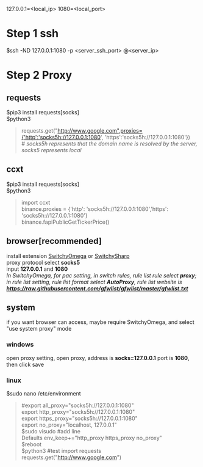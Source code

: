 127.0.0.1=<local_ip>
1080=<local_port>
# Step 1 ssh
  $ssh -ND 127.0.0.1:1080 -p <server_ssh_port> <usr>@<server_ip>

# Step 2 Proxy
  ## requests
  $pip3 install requests[socks]  
  $python3  
  >requests.get("http://www.google.com",proxies={'http':'socks5h://127.0.0.1:1080', 'https':'socks5h://127.0.0.1:1080'})  
  \# *socks5h represents that the domain name is resolved by the server, socks5 represents local* 
  ## ccxt
  $pip3 install requests[socks]  
  $python3
  >import ccxt  
  >binance.proxies = {'http': 'socks5h://127.0.0.1:1080','https': 'socks5h://127.0.0.1:1080'}  
  >binance.fapiPublicGetTickerPrice()  
  ## browser[recommended]
  install extension [SwitchyOmega](https://dujunda.github.io/files/SwitchyOmega.zip) or [SwitchySharp](https://dujunda.github.io/files/SwitchySharp.zip)  
  proxy protocol select **socks5**  
  input **127.0.0.1** and **1080**  
  *In SwitchyOmega, for pac setting, in switch rules, rule list rule select **proxy**; in rule list setting, rule list format select **AutoProxy**, rule list website is **https://raw.githubusercontent.com/gfwlist/gfwlist/master/gfwlist.txt***  
  
  
  ## system
  if you want browser can access, maybe require SwitchyOmega, and select "use system proxy" mode
  ### windows
  open proxy setting, open proxy, address is **socks=127.0.0.1** port is **1080**, then click save
  ### linux
  $sudo nano /etc/environment  
  >#export all_proxy="socks5h://127.0.0.1:1080"  
  >export http_proxy="socks5h://127.0.0.1:1080"  
  >export https_proxy="socks5h://127.0.0.1:1080"  
  >export no_proxy="localhost, 127.0.0.1"  
  $sudo visudo #add line  
  >Defaults        env_keep+="http_proxy https_proxy no_proxy"  
  $reboot  
  $python3 #test
  >import requests  
  >requests.get("http://www.google.com")  

